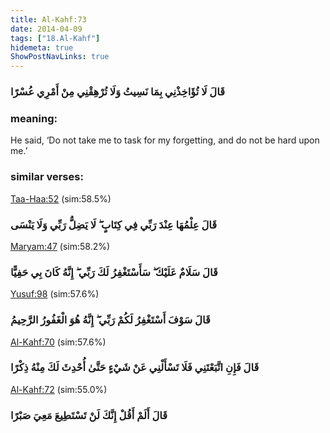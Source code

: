 ```yaml
---
title: Al-Kahf:73
date: 2014-04-09
tags: ["18.Al-Kahf"]
hidemeta: true 
ShowPostNavLinks: true 
---
```

### قَالَ لَا تُؤَاخِذْنِي بِمَا نَسِيتُ وَلَا تُرْهِقْنِي مِنْ أَمْرِي عُسْرًا
### meaning: 
He said, ‘Do not take me to task for my forgetting, and do not be hard upon me.’
### similar verses: 

[Taa-Haa:52](/20/52) (sim:58.5%)

### قَالَ عِلْمُهَا عِنْدَ رَبِّي فِي كِتَابٍ ۖ لَا يَضِلُّ رَبِّي وَلَا يَنْسَى

[Maryam:47](/19/47) (sim:58.2%)

### قَالَ سَلَامٌ عَلَيْكَ ۖ سَأَسْتَغْفِرُ لَكَ رَبِّي ۖ إِنَّهُ كَانَ بِي حَفِيًّا

[Yusuf:98](/12/98) (sim:57.6%)

### قَالَ سَوْفَ أَسْتَغْفِرُ لَكُمْ رَبِّي ۖ إِنَّهُ هُوَ الْغَفُورُ الرَّحِيمُ

[Al-Kahf:70](/18/70) (sim:57.6%)

### قَالَ فَإِنِ اتَّبَعْتَنِي فَلَا تَسْأَلْنِي عَنْ شَيْءٍ حَتَّىٰ أُحْدِثَ لَكَ مِنْهُ ذِكْرًا

[Al-Kahf:72](/18/72) (sim:55.0%)

### قَالَ أَلَمْ أَقُلْ إِنَّكَ لَنْ تَسْتَطِيعَ مَعِيَ صَبْرًا
